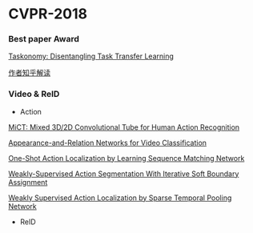 # CVPR-2018

### Best paper Award
[Taskonomy: Disentangling Task Transfer Learning](http://openaccess.thecvf.com/content_cvpr_2018/html/Zamir_Taskonomy_Disentangling_Task_CVPR_2018_paper.html)

[作者知乎解读](https://zhuanlan.zhihu.com/p/38425434)

### Video & ReID

- Action

[MiCT: Mixed 3D/2D Convolutional Tube for Human Action Recognition](http://openaccess.thecvf.com/content_cvpr_2018/html/Zhou_MiCT_Mixed_3D2D_CVPR_2018_paper.html)

[Appearance-and-Relation Networks for Video Classification](http://openaccess.thecvf.com/content_cvpr_2018/html/Wang_Appearance-and-Relation_Networks_for_CVPR_2018_paper.html)

[One-Shot Action Localization by Learning Sequence Matching Network](http://openaccess.thecvf.com/content_cvpr_2018/html/Yang_One-Shot_Action_Localization_CVPR_2018_paper.html)

[Weakly-Supervised Action Segmentation With Iterative Soft Boundary Assignment](http://openaccess.thecvf.com/content_cvpr_2018/html/Ding_Weakly-Supervised_Action_Segmentation_CVPR_2018_paper.html)

[Weakly Supervised Action Localization by Sparse Temporal Pooling Network](http://openaccess.thecvf.com/content_cvpr_2018/html/Nguyen_Weakly_Supervised_Action_CVPR_2018_paper.html)

- ReID

